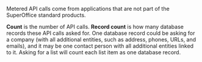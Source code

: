 <!-- markdownlint-disable-file MD041 -->
Metered API calls come from applications that are not part of the SuperOffice standard products.

**Count** is the number of API calls. **Record count** is how many database records these API calls asked for. One database record could be asking for a company (with all additional entities, such as address, phones, URLs, and emails), and it may be one contact person with all additional entities linked to it. Asking for a list will count each list item as one database record.
